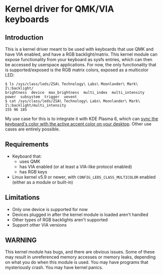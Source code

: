 # Kernel driver for QMK/VIA keyboards

## Introduction

This is a kernel driver meant to be used with keyboards that use QMK and have VIA enabled, and have a RGB backlight/matrix. This kernel module can expose functionality from your keyboard as sysfs entries, which can then be accessed by userspace applications. For now, the only functionality that is supported/exposed is the RGB matrix colors, exposed as a multicolor LED:

```
$ ls /sys/class/leds/ZSA\ Technology\ Labs\ Moonlander\ Mark\ I\:backlight/
brightness  device  max_brightness  multi_index  multi_intensity  power  subsystem  trigger  uevent
$ cat /sys/class/leds/ZSA\ Technology\ Labs\ Moonlander\ Mark\ I\:backlight/multi_intensity
155 96 185
```

My use case for this is to integrate it with KDE Plasma 6, which can [sync the keyboard's color with the active accent color on your desktop](https://pointieststick.com/2024/04/05/this-week-in-kde-real-modifier-only-shortcuts-and-cropping-in-spectacle/). Other use cases are entirely possible.

## Requirements

* Keyboard that:
  * uses QMK
  * has VIA enabled (or at least a VIA-like protocol enabled)
  * has RGB keys
* Linux kernel v5.9 or newer, with `CONFIG_LEDS_CLASS_MULTICOLOR` enabled (either as a module or built-in)

## Limitations

* Only one device is supported for now
* Devices plugged in after the kernel module is loaded aren't handled
* Other types of RGB backlights aren't supported
* Support other VIA versions

## WARNING

This kernel module has bugs, and there are obvious issues. Some of these may result in unreferenced memory accesses or memory leaks, depending on what you do when this module is used. You may have programs that mysteriously crash. You may have kernel panics.
